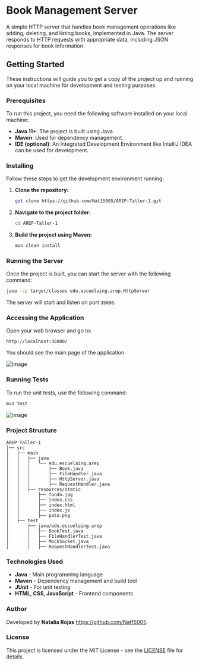 # Book Management Server

A simple HTTP server that handles book management operations like adding, deleting, and listing books, implemented in Java. The server responds to HTTP requests with appropriate data, including JSON responses for book information.

## Getting Started

These instructions will guide you to get a copy of the project up and running on your local machine for development and testing purposes.

### Prerequisites

To run this project, you need the following software installed on your local machine:

- **Java 11+**: The project is built using Java. 
- **Maven**: Used for dependency management.
- **IDE (optional)**: An Integrated Development Environment like IntelliJ IDEA can be used for development.

### Installing

Follow these steps to get the development environment running:

1. **Clone the repository:**
   ```bash
   git clone https://github.com/Nat15005/AREP-Taller-1.git
   ```
2. **Navigate to the project folder:**
   ```bash
   cd AREP-Taller-1
   ```
3. **Build the project using Maven:**
   ```bash
   mvn clean install
   ```

### Running the Server

Once the project is built, you can start the server with the following command:

```bash
java -cp target/classes edu.escuelaing.arep.HttpServer
```

The server will start and listen on port `35000`.

### Accessing the Application

Open your web browser and go to:

```
http://localhost:35000/
```

You should see the main page of the application.

![image](https://github.com/user-attachments/assets/ee733dbf-a387-4ed7-b243-9d8bdeaf2666)


### Running Tests

To run the unit tests, use the following command:

```bash
mvn test
```
![image](https://github.com/user-attachments/assets/c2143d97-8e98-4700-8a12-555f806fd48c)

### Project Structure

```
AREP-Taller-1
│── src
│   ├── main
│   │   ├── java
│   │   │   └── edu.escuelaing.arep
│   │   │       ├── Book.java
│   │   │       ├── FileHandler.java
│   │   │       ├── HttpServer.java
│   │   │       ├── RequestHandler.java
│   │   ├── resources/static
│   │       ├── fondo.jpg
│   │       ├── index.css
│   │       ├── index.html
│   │       ├── index.js
│   │       ├── pato.png
│   ├── test
│       ├── java/edu.escuelaing.arep
│       │   ├── BookTest.java
│       │   ├── FileHandlerTest.java
│       │   ├── MockSocket.java
│       │   ├── RequestHandlerTest.java
```

### Technologies Used

- **Java** - Main programming language
- **Maven** - Dependency management and build tool
- **JUnit** - For unit testing
- **HTML, CSS, JavaScript** - Frontend components

### Author

Developed by **Natalia Rojas** https://github.com/Nat15005.

### License

This project is licensed under the MIT License - see the [LICENSE](LICENSE) file for details.

